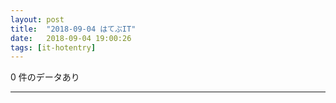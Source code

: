 ```yaml
---
layout: post
title:  "2018-09-04 はてぶIT"
date:   2018-09-04 19:00:26
tags: [it-hotentry]
---
```

0 件のデータあり

<hr>
